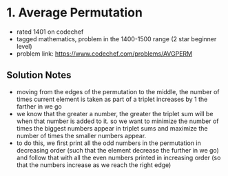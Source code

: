 # 1. Average Permutation

* rated 1401 on codechef
* tagged mathematics, problem in the 1400-1500 range (2 star beginner level)
* problem link: https://www.codechef.com/problems/AVGPERM

## Solution Notes

* moving from the edges of the permutation to the middle, the number of times current element is taken as part of a triplet increases by 1 the farther in we go
* we know that the greater a number, the greater the triplet sum will be when that number is added to it. so we want to minimize the number of times the biggest numbers appear in triplet sums and maximize the number of times the smaller numbers appear.
* to do this, we first print all the odd numbers in the permutation in decreasing order (such that the element decrease the further in we go) and follow that with all the even numbers printed in increasing order (so that the numbers increase as we reach the right edge)